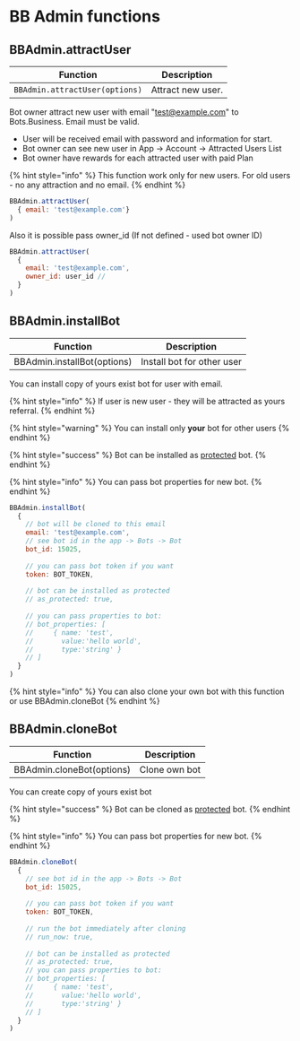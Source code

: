# BB Admin functions

## BBAdmin.attractUser

| Function                       | Description        |
| ------------------------------ | ------------------ |
| `BBAdmin.attractUser(options)` | Attract new user.  |

Bot owner attract new user with email "test@example.com" to Bots.Business. Email must be valid.&#x20;

* User will be received email with password and information for start.
* Bot owner can see new user in App -> Account -> Attracted Users List
* Bot owner have rewards for each attracted user with paid Plan

{% hint style="info" %}
This function work only for new users. For old users - no any attraction and no email.
{% endhint %}

```javascript
BBAdmin.attractUser(
  { email: 'test@example.com'}
)
```

Also it is possible pass owner\_id (If not defined - used bot owner ID)

```javascript
BBAdmin.attractUser(
  { 
    email: 'test@example.com',
    owner_id: user_id // 
  }
)
```

## BBAdmin.installBot

| Function                    | Description                |
| --------------------------- | -------------------------- |
| BBAdmin.installBot(options) | Install bot for other user |

You can install copy of yours exist bot for user with email.

{% hint style="info" %}
If user is new user - they will be attracted as yours referral.
{% endhint %}

{% hint style="warning" %}
You can install only **your** bot for other users
{% endhint %}

{% hint style="success" %}
Bot can be installed as [protected](https://help.bots.business/protected-bot) bot.
{% endhint %}

{% hint style="info" %}
You can pass bot properties for new bot.
{% endhint %}

```javascript
BBAdmin.installBot(
  { 
    // bot will be cloned to this email
    email: 'test@example.com',
    // see bot id in the app -> Bots -> Bot
    bot_id: 15025,
    
    // you can pass bot token if you want
    token: BOT_TOKEN,
        
    // bot can be installed as protected
    // as_protected: true,
    
    // you can pass properties to bot:
    // bot_properties: [
    //     { name: 'test',
    //       value:'hello world',
    //       type:'string' }
    // ]
  }
)
```

{% hint style="info" %}
You can also clone your own bot with this function or use BBAdmin.cloneBot
{% endhint %}

## BBAdmin.cloneBot

| Function                  | Description   |
| ------------------------- | ------------- |
| BBAdmin.cloneBot(options) | Clone own bot |

You can create copy of yours exist bot

{% hint style="success" %}
Bot can be cloned as [protected](https://help.bots.business/protected-bot) bot.
{% endhint %}

{% hint style="info" %}
You can pass bot properties for new bot.
{% endhint %}

```javascript
BBAdmin.cloneBot(
  { 
    // see bot id in the app -> Bots -> Bot
    bot_id: 15025,
    
    // you can pass bot token if you want
    token: BOT_TOKEN,
    
    // run the bot immediately after cloning
    // run_now: true,
    
    // bot can be installed as protected
    // as_protected: true,
    // you can pass properties to bot:
    // bot_properties: [
    //     { name: 'test',
    //       value:'hello world',
    //       type:'string' }
    // ]
  }
)
```

